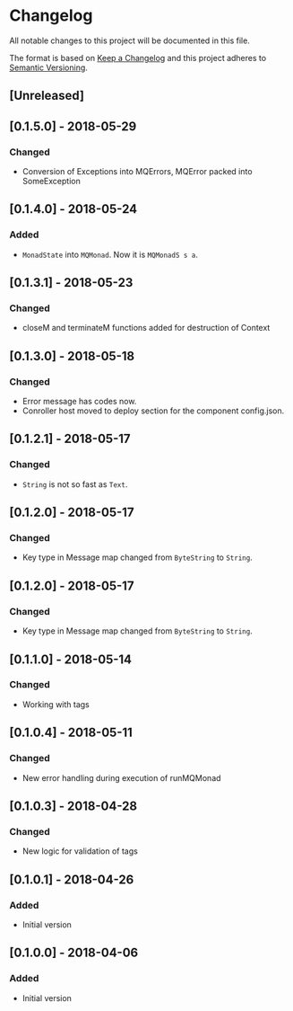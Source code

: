 # Changelog
All notable changes to this project will be documented in this file.

The format is based on [Keep a Changelog](http://keepachangelog.com/en/1.0.0/)
and this project adheres to [Semantic Versioning](http://semver.org/spec/v2.0.0.html).

## [Unreleased]

## [0.1.5.0] - 2018-05-29
### Changed
- Conversion of Exceptions into MQErrors, MQError packed into SomeException

## [0.1.4.0] - 2018-05-24
### Added
- `MonadState` into `MQMonad`. Now it is `MQMonadS s a`.

## [0.1.3.1] - 2018-05-23
### Changed
- closeM and terminateM functions added for destruction of Context

## [0.1.3.0] - 2018-05-18
### Changed
- Error message has codes now.
- Conroller host moved to deploy section for the component config.json.

## [0.1.2.1] - 2018-05-17
### Changed
- `String` is not so fast as `Text`.

## [0.1.2.0] - 2018-05-17
### Changed
- Key type in Message map changed from `ByteString` to `String`.

## [0.1.2.0] - 2018-05-17
### Changed
- Key type in Message map changed from `ByteString` to `String`.

## [0.1.1.0] - 2018-05-14
### Changed
- Working with tags

## [0.1.0.4] - 2018-05-11
### Changed
- New error handling during execution of runMQMonad

## [0.1.0.3] - 2018-04-28
### Changed
- New logic for validation of tags

## [0.1.0.1] - 2018-04-26
### Added
- Initial version

## [0.1.0.0] - 2018-04-06
### Added
- Initial version
